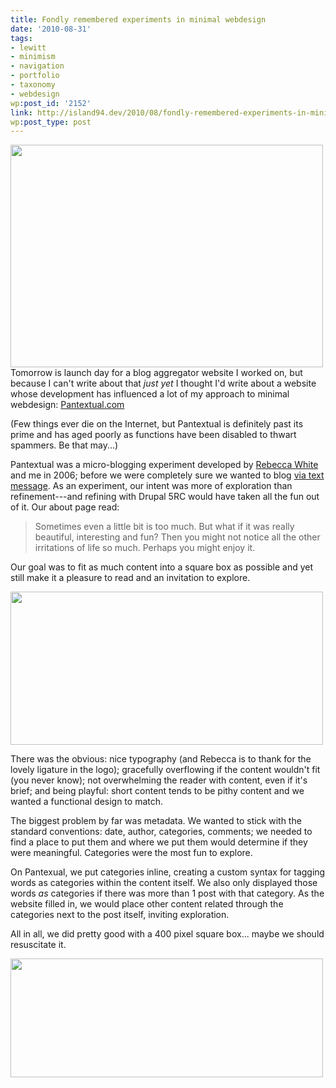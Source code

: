 ```yaml
---
title: Fondly remembered experiments in minimal webdesign
date: '2010-08-31'
tags:
- lewitt
- minimism
- navigation
- portfolio
- taxonomy
- webdesign
wp:post_id: '2152'
link: http://island94.dev/2010/08/fondly-remembered-experiments-in-minimal-webdesign/
wp:post_type: post
---
```


<a href="http://www.island94.org/wp-content/uploads/2010/08/pantextual-11.png"><img class="aligncenter size-medium wp-image-2156" title="pantextual-1" src="http://www.island94.org/wp-content/uploads/2010/08/pantextual-11-500x356.png" alt="" width="500" height="356" /></a>Tomorrow is launch day for a blog aggregator website I worked on, but because I can't write about that <em>just yet</em> I thought I'd write about a website whose development has influenced a lot of my approach to minimal webdesign: <a href="http://pantextual.com">Pantextual.com</a>

(Few things ever die on the Internet, but Pantextual is definitely past its prime and has aged poorly as functions have been disabled to thwart spammers. Be that may...)

Pantextual was a micro-blogging experiment developed by <a href="http://circuitous.org">Rebecca White</a> and me in 2006; before we were completely sure we wanted to blog <a href="http://twitter.com/pantextual">via text message</a>. As an experiment, our intent was more of exploration than refinement---and refining with Drupal 5RC would have taken all the fun out of it. Our about page read:
<blockquote>Sometimes even a little bit is too much.
But what if it was really beautiful, interesting and fun?
Then you might not notice all the other irritations of life so much.
Perhaps you might enjoy it.</blockquote>
Our goal was to fit as much content into a square box as possible and yet still make it a pleasure to read and an invitation to explore.

<a href="http://www.island94.org/wp-content/uploads/2010/08/pantextual-2.png"><img class="aligncenter size-medium wp-image-2154" title="pantextual-2" src="http://www.island94.org/wp-content/uploads/2010/08/pantextual-2-500x245.png" alt="" width="500" height="245" /></a>

There was the obvious: nice typography (and Rebecca is to thank for the lovely ligature in the logo); gracefully overflowing if the content wouldn't fit (you never know); not overwhelming the reader with content, even if it's brief; and being playful: short content tends to be pithy content and we wanted a functional design to match.

The biggest problem by far was metadata. We wanted to stick with the standard conventions: date, author, categories, comments; we needed to find a place to put them and where we put them would determine if they were meaningful. Categories were the most fun to explore.

On Pantexual, we put categories inline, creating a custom syntax for tagging words as categories within the content itself. We also only displayed those words <em>as</em> categories if there was more than 1 post with that category. As the website filled in, we would place other content related through the categories next to the post itself, inviting exploration.

All in all, we did pretty good with a 400 pixel square box... maybe we should resuscitate it.

<a href="http://www.island94.org/wp-content/uploads/2010/08/pantextual-31.png"><img class="aligncenter size-medium wp-image-2157" title="pantextual-3" src="http://www.island94.org/wp-content/uploads/2010/08/pantextual-31-500x190.png" alt="" width="500" height="190" /></a>
